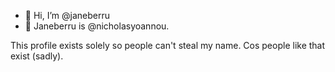 - 👋 Hi, I’m @janeberru
- 👀 Janeberru is @nicholasyoannou.

This profile exists solely so people can't steal my name. Cos people like that exist (sadly). 
